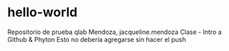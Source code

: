 # hello-world
Repositorio de prueba qlab
Mendoza, jacqueline.mendoza
Clase - Intro a Github & Phyton
Esto no debería agregarse sin hacer el push